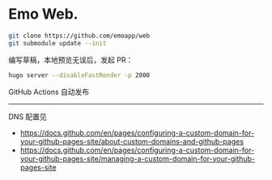 # Emo Web.

```sh
git clone https://github.com/emoapp/web
git submodule update --init
```

编写草稿，本地预览无误后，发起 PR：

```sh
hugo server --disableFastRender -p 2000
```

GitHub Actions 自动发布

---

DNS 配置见

- https://docs.github.com/en/pages/configuring-a-custom-domain-for-your-github-pages-site/about-custom-domains-and-github-pages
- https://docs.github.com/en/pages/configuring-a-custom-domain-for-your-github-pages-site/managing-a-custom-domain-for-your-github-pages-site
